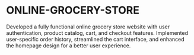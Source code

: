 # ONLINE-GROCERY-STORE
Developed a fully functional online grocery store website with user authentication, product catalog, cart, and checkout features. Implemented user-specific order history, streamlined the cart interface, and enhanced the homepage design for a better user experience.
